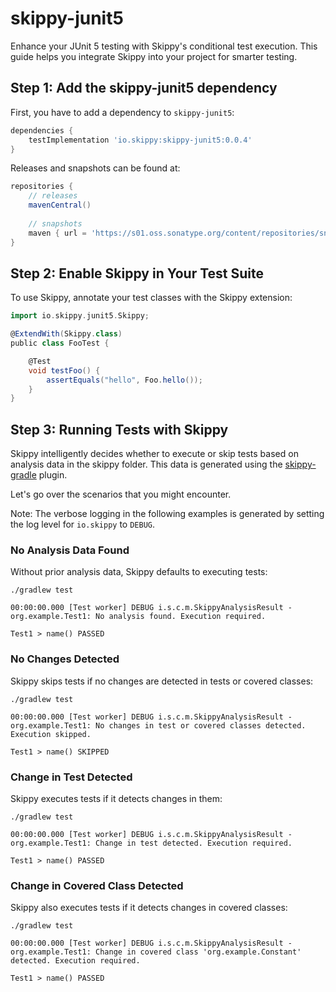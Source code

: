 # skippy-junit5

Enhance your JUnit 5 testing with Skippy's conditional test execution. 
This guide helps you integrate Skippy into your project for smarter testing.

## Step 1: Add the skippy-junit5 dependency

First, you have to add a dependency to `skippy-junit5`:

```groovy
dependencies {
    testImplementation 'io.skippy:skippy-junit5:0.0.4'
}
```

Releases and snapshots can be found at:
```groovy
repositories {
    // releases
    mavenCentral()
    
    // snapshots
    maven { url = 'https://s01.oss.sonatype.org/content/repositories/snapshots/' }
}
```

## Step 2: Enable Skippy in Your Test Suite
To use Skippy, annotate your test classes with the Skippy extension:
```groovy
import io.skippy.junit5.Skippy;

@ExtendWith(Skippy.class)
public class FooTest {

    @Test
    void testFoo() {
        assertEquals("hello", Foo.hello());
    }
}
```


## Step 3: Running Tests with Skippy

Skippy intelligently decides whether to execute or skip tests based on analysis data in the skippy folder.
This data is generated using the [skippy-gradle](../skippy-gradle/README.md) plugin.

Let's go over the scenarios that you might encounter. 

Note: The verbose logging in the following examples is generated by setting the
log level for `io.skippy` to `DEBUG`.

### No Analysis Data Found

Without prior analysis data, Skippy defaults to executing tests:
```shell
./gradlew test

00:00:00.000 [Test worker] DEBUG i.s.c.m.SkippyAnalysisResult - org.example.Test1: No analysis found. Execution required.

Test1 > name() PASSED
```

### No Changes Detected

Skippy skips tests if no changes are detected in tests or covered classes:
```shell
./gradlew test

00:00:00.000 [Test worker] DEBUG i.s.c.m.SkippyAnalysisResult - org.example.Test1: No changes in test or covered classes detected. Execution skipped.

Test1 > name() SKIPPED
```

### Change in Test Detected

Skippy executes tests if it detects changes in them:
```shell
./gradlew test

00:00:00.000 [Test worker] DEBUG i.s.c.m.SkippyAnalysisResult - org.example.Test1: Change in test detected. Execution required.

Test1 > name() PASSED
```

### Change in Covered Class Detected

Skippy also executes tests if it detects changes in covered classes:
```shell
./gradlew test

00:00:00.000 [Test worker] DEBUG i.s.c.m.SkippyAnalysisResult - org.example.Test1: Change in covered class 'org.example.Constant' detected. Execution required.

Test1 > name() PASSED
```